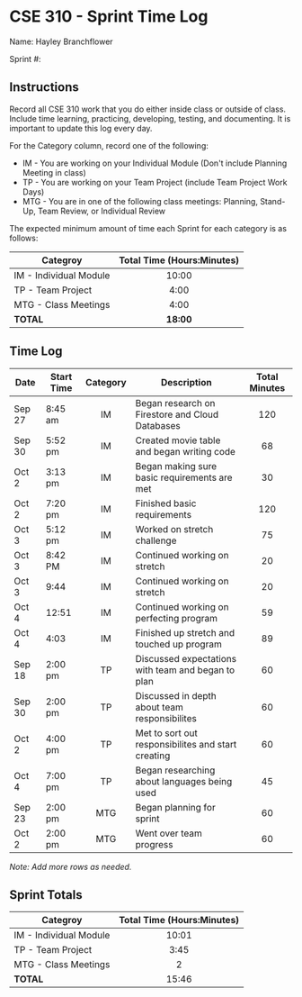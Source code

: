 # CSE 310 - Sprint Time Log

Name: Hayley Branchflower

Sprint #:

## Instructions

Record all CSE 310 work that you do either inside class or outside of class.  Include time learning, practicing, developing, testing, and documenting.  It is important to update this log every day.

For the Category column, record one of the following:
* IM - You are working on your Individual Module (Don't include Planning Meeting in class)
* TP - You are working on your Team Project (include Team Project Work Days)
* MTG - You are in one of the following class meetings: Planning, Stand-Up, Team Review, or Individual Review

The expected minimum amount of time each Sprint for each category is as follows:

|Categroy                       |Total Time (Hours:Minutes)|
|-------------------------------|:------------------------:|
|IM - Individual Module         |          10:00           |
|TP - Team Project              |           4:00           |
|MTG - Class Meetings           |           4:00           |
|**TOTAL**                      |        **18:00**         |

## Time Log

|Date      |Start Time|Category|Description                                 |Total Minutes|
|----------|----------|:------:|--------------------------------------------|:-----------:|
| Sep 27 |   8:45 am  |  IM    | Began research on Firestore and Cloud Databases |     120        |
| Sep 30 |   5:52 pm  |  IM    | Created movie table and began writing code     |     68        |
| Oct 2  |  3:13 pm   |  IM    |  Began making sure basic requirements are met  |    30         |
| Oct 2  |   7:20 pm  |  IM    | Finished basic requirements               |     120        |
| Oct 3  |   5:12 pm   |   IM   |  Worked on stretch challenge             |     75        |
| Oct 3  |   8:42 PM   |   IM   |    Continued working on stretch          |     20        |
| Oct 3  |    9:44      |   IM     |      Continued working on stretch   |     20        |
| Oct 4  |  12:51   |   IM     |  Continued working on perfecting program   |     59        |
| Oct 4  |    4:03      |   IM     |      Finished up stretch and touched up program   |      89       |
| Sep 18 |   2:00 pm  |  TP    | Discussed expectations with team and began to plan |     60        |
| Sep 30 |   2:00 pm  |  TP    | Discussed in depth about team responsibilites     |     60        |
| Oct 2  |   4:00 pm  |  TP    | Met to sort out responsibilites and start creating    |     60        |
| Oct 4  |   7:00 pm   |  TP    | Began researching about languages being used     |     45        |
| Sep 23 |  2:00 pm       |   MTG     |      Began planning for sprint   |     60        |
| Oct 2  |  2:00 pm        |   MTG     |    Went over team progress   |      60       |

_Note: Add more rows as needed._

## Sprint Totals

|Categroy                       |Total Time (Hours:Minutes)|
|-------------------------------|:------------------------:|
|IM - Individual Module         |         10:01            |
|TP - Team Project              |          3:45            |
|MTG - Class Meetings           |           2              |
|**TOTAL**                      |         15:46            |
